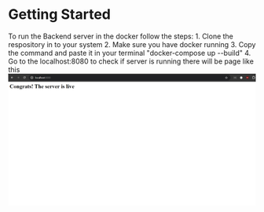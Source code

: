 # Getting Started
To run the Backend server in the docker follow the steps:
    1. Clone the respository in to your system
    2. Make sure you have docker running
    3. Copy the command and paste it in your terminal "docker-compose up --build"
    4. Go to the localhost:8080 to check if server is running there will be page like this
![img_1.png](img_1.png)
